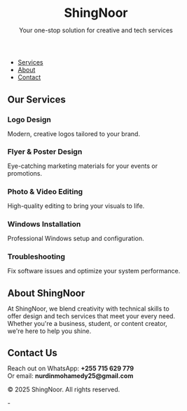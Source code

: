 # <!DOCTYPE html>
<html lang="en">
<head>
  <meta charset="UTF-8" />
  <meta name="viewport" content="width=device-width, initial-scale=1.0"/>
  <title>ShingNoor | Creative & Tech Services</title>
</head>
<style>
* {
  margin: 0;
  padding: 0;
  box-sizing: border-box;
}

body {
  font-family: 'Segoe UI', sans-serif;
  line-height: 1.6;
  background: #f4f4f4;
  color: #333;
}

.container {
  width: 90%;
  max-width: 1100px;
  margin: auto;
  padding: 20px;
}

header {
  background: blue;
  color: #fff;
  padding: 40px 0;
  text-align: center;
}

nav {
  background: #444;
  padding: 10px 0;
  text-align: center;
}

nav ul {
  list-style: none;
  display: flex;
  justify-content: center;
  flex-wrap: wrap;
}

nav ul li {
  margin: 0 15px;
}

nav ul li a {
  color: white;
  text-decoration: none;
  font-weight: bold;
  
  a hover: blue;
}

nav ul li a:hover {
  text-decoration: underline
}

section {
  padding: 40px 0;
}

.service-grid {
  display: grid;
  grid-template-columns: repeat(auto-fit, minmax(250px, 1fr));
  gap: 20px;
}

.service {
  background: #fff;
  border-radius: 10px;
  padding: 20px;
  box-shadow: 0 0 10px rgba(0,0,0,0.1);
  transition: transform 0.3s ease;
}

.service:hover {
  transform: scale(1.03);
}

footer {
  background: blue;
  color: #fff;
  text-align: center;
  padding: 20px 0;
}
</style>

<body>
  <header>
    <div class="container">
      <h1>ShingNoor</h1>
      <p>Your one-stop solution for creative and tech services</p>
    </div>
  </header>

  <nav>
    <ul>
      <li><a href="#services">Services</a></li>
      <li><a href="#about">About</a></li>
      <li><a href="#contact">Contact</a></li>
    </ul>
  </nav>

  <section id="services" class="container">
    <h2>Our Services</h2>
    <div class="service-grid">
      <div class="service">
        <h3>Logo Design</h3>
        <p>Modern, creative logos tailored to your brand.</p>
      </div>
      <div class="service">
        <h3>Flyer & Poster Design</h3>
        <p>Eye-catching marketing materials for your events or promotions.</p>
      </div>
      <div class="service">
        <h3>Photo & Video Editing</h3>
        <p>High-quality editing to bring your visuals to life.</p>
      </div>
      <div class="service">
        <h3>Windows Installation</h3>
        <p>Professional Windows setup and configuration.</p>
      </div>
      <div class="service">
        <h3>Troubleshooting</h3>
        <p>Fix software issues and optimize your system performance.</p>
      </div>
    </div>
  </section>

  <section id="about" class="container">
    <h2>About ShingNoor</h2>
    <p>At ShingNoor, we blend creativity with technical skills to offer design and tech services that meet your every need. Whether you're a business, student, or content creator, we're here to help you shine.</p>
  </section>

  <section id="contact" class="container">
    <h2>Contact Us</h2>
    <p>Reach out on WhatsApp: <strong>+255 715 629 779</strong> <br>
       Or email: <strong>nurdinmohamedy25@gmail.com</strong></p>
  </section>

  <footer>
    <div class="container">
      <p>&copy; 2025 ShingNoor. All rights reserved.</p>
    </div>
  </footer>
</body>
</html>
-
